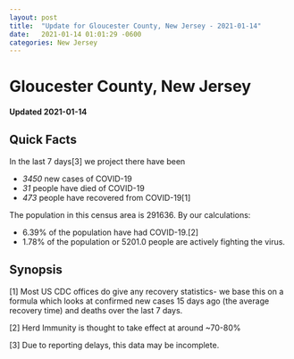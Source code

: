 ```yaml
---
layout: post
title:  "Update for Gloucester County, New Jersey - 2021-01-14"
date:   2021-01-14 01:01:29 -0600
categories: New Jersey
---
```


# Gloucester County, New Jersey
#### Updated 2021-01-14

## Quick Facts

In the last 7 days[3] we project there have been
- *3450* new cases of COVID-19
- *31* people have died of COVID-19
- *473* people have recovered from COVID-19[1]

The population in this census area is 291636. By our calculations:
- 6.39% of the population have had COVID-19.[2]
- 1.78% of the population or 5201.0 people are actively fighting the virus.

## Synopsis




[1] Most US CDC offices do give any recovery statistics- we base this on a formula which looks at confirmed new cases
15 days ago (the average recovery time) and deaths over the last 7 days.

[2] Herd Immunity is thought to take effect at around ~70-80%

[3] Due to reporting delays, this data may be incomplete.
 
    